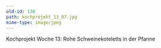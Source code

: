 ```yaml
---
old-id: 130
path: kochprojekt_13_07.jpg
mime-type: image/jpeg
---
```

Kochprojekt Woche 13:
Rohe Schweinekoteletts in der Pfanne
